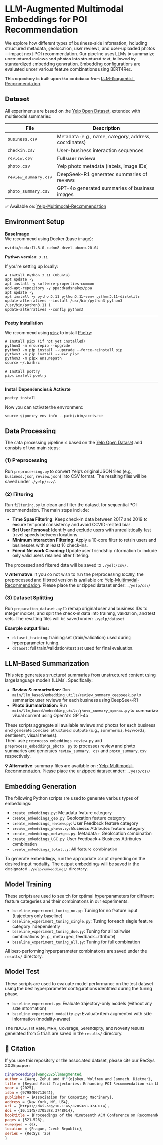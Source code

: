 # LLM-Augmented Multimodal Embeddings for POI Recommendation
We explore how different types of business-side information, including 
structured metadata, geolocation, user reviews, and user-uploaded 
photos—impact next-POI recommendation. Our pipeline uses LLMs to summarize 
unstructured reviews and photos into structured text, followed by 
standardized embedding generation. Embedding configurations are evaluated 
under various feature combinations using BERT4Rec.  

This repository is built upon the codebase from [LLM-Sequential-Recommendation](https://github.com/dh-r/LLM-Sequential-Recommendation.git).


## Dataset

All experiments are based on the [Yelp Open Dataset](https://www.yelp.com/dataset), extended with multimodal summaries:

| File                   | Description                                                                 |
|------------------------|-----------------------------------------------------------------------------|
| `business.csv`         | Metadata (e.g., name, category, address, coordinates)                      |
| `checkin.csv`          | User-business interaction sequences                                         |
| `review.csv`           | Full user reviews                                                           |
| `photo.csv`            | Yelp photo metadata (labels, image IDs)                                     |
| `review_summary.csv`   | DeepSeek-R1 generated summaries of reviews                                  |
| `photo_summary.csv`    | GPT-4o generated summaries of business images                               |

✅ Available on: [Yelp-Multimodal-Recommendation](https://huggingface.co/datasets/wzehui/Yelp-Multimodal-Recommendation)


## Environment Setup

**Base Image**  
We recommend using Docker (base image):

```
nvidia/cuda:11.8.0-cudnn8-devel-ubuntu20.04
```

**Python version**: `3.11`

If you're setting up locally:

```
# Install Python 3.11 (Ubuntu)
apt update -y
apt install -y software-properties-common
add-apt-repository -y ppa:deadsnakes/ppa
apt update -y
apt install -y python3.11 python3.11-venv python3.11-distutils
update-alternatives --install /usr/bin/python3 python3 /usr/bin/python3.11 1
update-alternatives --config python3
```

---

**Poetry Installation**

We recommend using [`pipx`](https://pypa.github.io/pipx/) to install [Poetry](https://python-poetry.org):

```
# Install pipx (if not yet installed)
python3 -m ensurepip --upgrade
python3 -m pip install --upgrade --force-reinstall pip
python3 -m pip install --user pipx
python3 -m pipx ensurepath
source ~/.bashrc

# Install poetry
pipx install poetry
```

---

**Install Dependencies & Activate**

```
poetry install
```

Now you can activate the environment:

```
source $(poetry env info --path)/bin/activate
```


## Data Processing

The data processing pipeline is based on the [Yelp Open Dataset](https://www.yelp.com/dataset) and consists of two main steps:

### (1) Preprocessing
Run `preprocessing.py` to convert Yelp’s original JSON files (e.g., `business.json`, `review.json`) into CSV format. The resulting files will be saved under `./yelp/csv/`.

### (2) Filtering
Run `filtering.py` to clean and filter the dataset for sequential POI recommendation. The main steps include:

- **Time Span Filtering**: Keep check-in data between 2017 and 2019 to ensure temporal consistency and avoid COVID-related bias.
- **Bot User Removal**: Identify and exclude users with unrealistically fast travel speeds between locations.
- **Minimum Interaction Filtering**: Apply a 10-core filter to retain users and businesses with at least 10 check-ins.
- **Friend Network Cleaning**: Update user friendship information to include only valid users retained after filtering.

The processed and filtered data will be saved to `./yelp/csv/`.

**💡 Alternative:** if you do not wish to run the preprocessing locally, the 
preprocessed and filtered version is available on: [Yelp-Multimodal-Recommendation](https://drive.google.com/drive/folders/14cFLJo6g-uZVbk-PiKFCw1yPWN6cWMn2?usp=share_link). Please place the unzipped dataset under: `./yelp/csv/`

### (3) Dataset Splitting
Run `preparation_dataset.py` to remap original user and business IDs to integer indices, and split the check-in data into training, validation, and test sets.
The resulting files will be saved under: `./yelp/dataset`

**Example output files:**
- `dataset_training`: training set (train/validation) used during hyperparameter tuning.
- `dataset`: full train/validation/test set used for final evaluation.


## LLM-Based Summarization
This step generates structured summaries from unstructured content using large language models (LLMs). Specifically:

- **Review Summarization:** Run `main/llm_based/embedding_utils/review_summary_deepseek.py` to summarize user reviews for each business using DeepSeek-R1
- **Photo Summarization:** Run `main/llm_based/embedding_utils/photo_summary_openai.py` to summarize visual 
  content using OpenAI’s GPT-4o

These scripts aggregate all available reviews and photos for each business and generate concise, structured outputs (e.g., summaries, keywords, sentiment, visual themes).  
Then, use `preprocess_embeddings_review.py` and `preprocess_embeddings_photo.
py` to processes review and photo summaries and generates `review_summary.
csv` and `photo_summary.csv` respectively.

**💡 Alternative:** summary files are available on : [Yelp-Multimodal-Recommendation](https://drive.google.com/drive/folders/14cFLJo6g-uZVbk-PiKFCw1yPWN6cWMn2?usp=share_link). Please place the unzipped dataset under: `./yelp/csv/`


## Embedding Generation
The following Python scripts are used to generate various types of embeddings:
- `create_embeddings.py`: Metadata feature category  
- `create_embeddings_geo.py`: Geolocation feature category  
- `create_embeddings_review.py`: User Feedback feature category  
- `create_embeddings_photo.py`: Business Attributes feature category  
- `create_embeddings_meta+geo.py`: Metadata + Geolocation combination  
- `create_embeddings_UGC.py`: User Feedback + Business Attributes combination  
- `create_embeddings_total.py`: All feature combination  

To generate embeddings, run the appropriate script depending on the desired input modality. The output embeddings will be saved in the designated `./yelp/embeddings/` directory.


## Model Training
These scripts are used to search for optimal hyperparameters for different 
feature categories and their combinations in our experiments.

- `baseline_experiment_tuning_no.py`: Tuning for no feature input (trajectory 
  only baseline)
- `baseline_experiment_tuning_single.py`: Tuning for each single feature category independently
- `baseline_experiment_tuning_due.py`: Tuning for all pairwise combinations (e.
  g., meta+geo, feedback+attribute)
- `baseline_experiment_tuning_all.py`: Tuning for full combination

All best-performing hyperparameter combinations are saved under the `results/` directory.


## Model Test
These scripts are used to evaluate model performance on the test dataset 
using the best hyperparameter configurations identified during the tuning phase.

- `baseline_experiment.py`: Evaluate trajectory-only models (without any 
  side information)
- `baseline_experiment_modality.py`: Evaluate item augmented with side 
  information (modality-aware)

The NDCG, Hit Rate, MRR, Coverage, Serendipity, and Novelty results generated from 5 trials are saved in the `results/` directory.

## 📖 Citation
If you use this repository or the associated dataset, please cite our RecSys 2025 paper:
```bibtex
@inproceedings{wang2025llmaugmented,
author = {Wang, Zehui and H\"{o}pken, Wolfram and Jannach, Dietmar},
title = {Beyond Visit Trajectories: Enhancing POI Recommendation via LLM-Augmented Text and Image Representations},
year = {2025},
isbn = {9798400713644},
publisher = {Association for Computing Machinery},
address = {New York, NY, USA},
url = {https://doi.org/10.1145/3705328.3748014},
doi = {10.1145/3705328.3748014},
booktitle = {Proceedings of the Nineteenth ACM Conference on Recommender Systems},
pages = {521–526},
numpages = {6},
location = {Prague, Czech Republic},
series = {RecSys '25}
}
